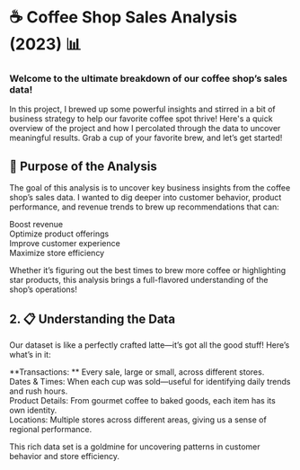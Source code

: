 # ☕ Coffee Shop Sales Analysis (2023) 📊

### Welcome to the ultimate breakdown of our coffee shop’s sales data!
In this project, I brewed up some powerful insights and stirred in a bit of business strategy to help our favorite coffee spot thrive! Here's a quick overview of the project and how I percolated through the data to uncover meaningful results. Grab a cup of your favorite brew, and let’s get started!

## 🎯 Purpose of the Analysis
The goal of this analysis is to uncover key business insights from the coffee shop’s sales data. I wanted to dig deeper into customer behavior, product performance, and revenue trends to brew up recommendations that can:

Boost revenue <br>
Optimize product offerings <br>
Improve customer experience <br>
Maximize store efficiency <br>

Whether it’s figuring out the best times to brew more coffee or highlighting star products, this analysis brings a full-flavored understanding of the shop’s operations!

## 2. 📋 Understanding the Data
Our dataset is like a perfectly crafted latte—it’s got all the good stuff! Here’s what’s in it:

**Transactions: **   Every sale, large or small, across different stores. <br>
 Dates & Times: When each cup was sold—useful for identifying daily trends and rush hours. <br>
Product Details: From gourmet coffee to baked goods, each item has its own identity. <br>
Locations: Multiple stores across different areas, giving us a sense of regional performance. <br>

This rich data set is a goldmine for uncovering patterns in customer behavior and store efficiency.
